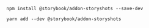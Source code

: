 ```shell renderer="common" language="js" packageManager="npm"
npm install @storybook/addon-storyshots --save-dev
```
```shell renderer="common" language="js" packageManager="yarn"
yarn add --dev @storybook/addon-storyshots
```
